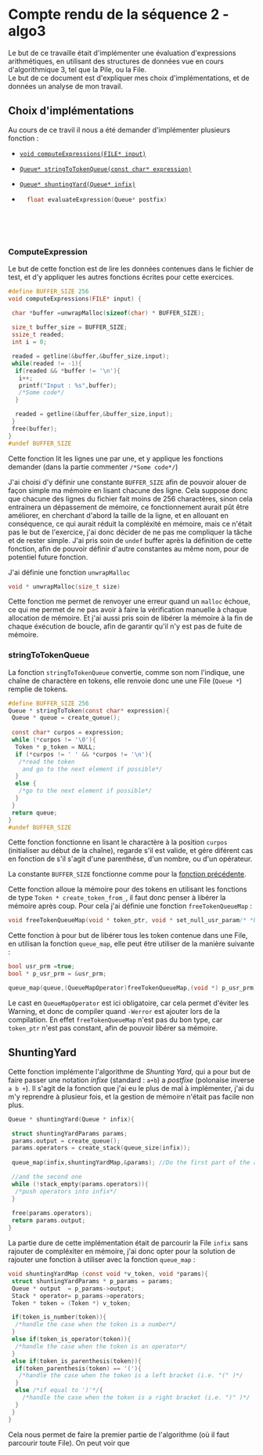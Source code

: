 # Compte rendu de la séquence 2 - algo3

Le but de ce travaille était d'implémenter une évaluation d'expressions arithmétiques, en utilisant des structures de données vue en cours d'algorithmique 3, tel que la Pile, ou la File.  
Le but de ce document est d'expliquer mes choix d'implémentations, et de données un analyse de mon travail.

## Choix d'implémentations

Au cours de ce travil il nous a été demander d'implémenter plusieurs fonction :

- [`void computeExpressions(FILE* input)`](#computeexpression)

- [`Queue* stringToTokenQueue(const char* expression)`](#stringtotokenqueue)

- [`Queue* shuntingYard(Queue* infix)`](#shuntingyard)

- ```c
    float evaluateExpression(Queue* postfix)
    ```

<br/>
<br/>
<br/>

### ComputeExpression

Le but de cette fonction est de lire les données contenues dans le fichier de test, et d'y appliquer les autres fonctions écrites pour cette exercices.

```c
#define BUFFER_SIZE 256
void computeExpressions(FILE* input) {

 char *buffer =unwrapMalloc(sizeof(char) * BUFFER_SIZE);
 
 size_t buffer_size = BUFFER_SIZE;
 ssize_t readed;
 int i = 0;

 readed = getline(&buffer,&buffer_size,input);
 while(readed != -1){
  if(readed && *buffer != '\n'){
   i++;
   printf("Input : %s",buffer);
   /*Some code*/
  }

  readed = getline(&buffer,&buffer_size,input);
 }
 free(buffer);
}
#undef BUFFER_SIZE
```

Cette fonction lit les lignes une par une, et y applique les fonctions demander (dans la partie commenter `/*Some code*/`)  


J'ai choisi d'y définir une constante ```BUFFER_SIZE``` afin de pouvoir alouer de façon simple ma mémoire en lisant chacune des ligne. Cela suppose donc que chacune des lignes du fichier fait moins de 256 charactères, sinon cela entrainera un dépassement de mémoire, ce fonctionnement aurait pût être améliorer, en cherchant d'abord la taille de la ligne, et en allouant en conséquence, ce qui aurait réduit la compléxité en mémoire, mais ce n'était pas le but de l'exercice, j'ai donc décider de ne pas me compliquer la tâche et de rester simple. J'ai pris soin de `undef` buffer après la définition de cette fonction, afin de pouvoir définir d'autre constantes au même nom, pour de potentiel future fonction.

J'ai définie une fonction `unwrapMalloc`

```c
void * unwrapMalloc(size_t size)
```

Cette fonction me permet de renvoyer une erreur quand un `malloc` échoue, ce qui me permet de ne pas avoir à faire la vérification manuelle à chaque allocation de mémoire.
Et j'ai aussi pris soin de libérer la mémoire à la fin de chaque éxécution de boucle, afin de garantir qu'il n'y est pas de fuite de mémoire.

### stringToTokenQueue

La fonction `stringToTokenQueue` convertie, comme son nom l'indique, une chaîne de charactère en tokens, elle renvoie donc une une File (`Queue *`) remplie de tokens.

```c
#define BUFFER_SIZE 256
Queue * stringToToken(const char* expression){
 Queue * queue = create_queue();
 
 const char* curpos = expression;
 while (*curpos != '\0'){
  Token * p_token = NULL;
  if (*curpos != ' ' && *curpos != '\n'){
   /*read the token
    and go to the next element if possible*/
  }
  else {
   /*go to the next element if possible*/
  }
 }
 return queue;
}
#undef BUFFER_SIZE
```

Cette fonction fonctionne en lisant le charactère à la position `curpos` (initialiser au début de la chaîne), regarde s'il est valide, et gére diférent cas en fonction de s'il s'agit d'une parenthése, d'un nombre, ou d'un opérateur.

La constante `BUFFER_SIZE` fonctionne comme pour la [fonction précédente](#computeexpression).

Cette fonction alloue la mémoire pour des tokens en utilisant les fonctions de type `Token * create_token_from_`, il faut donc penser à libérer la mémoire après coup.
Pour cela j'ai définie une fonction `freeTokenQueueMap` :

```c
void freeTokenQueueMap(void * token_ptr, void * set_null_usr_param/* *bool */)
```

Cette fonction à pour but de libérer tous les token contenue dans une File, en utilisan la fonction `queue_map`, elle peut être utiliser de la manière suivante :

``` c
bool usr_prm =true;
bool * p_usr_prm = &usr_prm;

queue_map(queue,(QueueMapOperator)freeTokenQueueMap,(void *) p_usr_prm);
```

Le cast en `QueueMapOperator` est ici obligatoire, car cela permet d'éviter les Warning, et donc de compiler quand `-Werror` est ajouter lors de la compilation.
En effet `freeTokenQueueMap` n'est pas du bon type, car `token_ptr` n'est pas constant, afin de pouvoir libérer sa mémoire.

## ShuntingYard

Cette fonction implémente l'algorithme de *Shunting Yard*, qui a pour but de faire passer une notation *infixe* (standard : `a+b`) a *postfixe* (polonaise inverse `a b +`).
Il s'agit de la fonction que j'ai eu le plus de mal à implémenter, j'ai du m'y reprendre à plusieur fois, et la gestion de mémoire n'était pas facile non plus.

```c
Queue * shuntingYard(Queue * infix){

 struct shuntingYardParams params;
 params.output = create_queue();
 params.operators = create_stack(queue_size(infix));
 
 queue_map(infix,shuntingYardMap,&params); //Do the first part of the algorithm

 //and the second one
 while (!stack_empty(params.operators)){
  /*push operators into infix*/
 }
 
 free(params.operators);
 return params.output;
}
```

La partie dure de cette implémentation était de parcourir la File `infix` sans rajouter de compléxiter en mémoire, j'ai donc opter pour la solution de rajouter une fonction à utiliser avec la fonction `queue_map` :

```c
void shuntingYardMap (const void *v_token, void *params){
 struct shuntingYardParams * p_params = params;
 Queue * output  = p_params->output;
 Stack * operator= p_params->operators;
 Token * token = (Token *) v_token;

 if(token_is_number(token)){
  /*handle the case when the token is a number*/
 }
 else if(token_is_operator(token)){
  /*handle the case when the token is an operator*/
 }
 else if(token_is_parenthesis(token)){
  if(token_parenthesis(token) == '('){
   /*handle the case when the token is a left bracket (i.e. "(" )*/
  }
  else /*if equal to ')'*/{
    /*handle the case when the token is a right bracket (i.e. ")" )*/
  }
 }
}
```

Cela nous permet de faire la premier partie de l'algorithme (où il faut parcourir toute File).
On peut voir que 